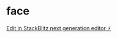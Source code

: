 # face

[Edit in StackBlitz next generation editor ⚡️](https://stackblitz.com/~/github.com/Mpouel/face)